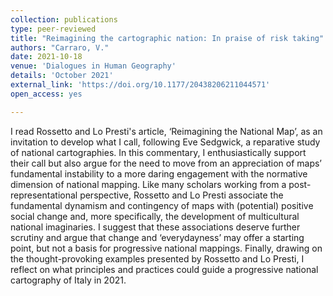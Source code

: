 ```yaml
---
collection: publications
type: peer-reviewed
title: "Reimagining the cartographic nation: In praise of risk taking"
authors: "Carraro, V."
date: 2021-10-18
venue: 'Dialogues in Human Geography'
details: 'October 2021'
external_link: 'https://doi.org/10.1177/20438206211044571'
open_access: yes

---
```


I read Rossetto and Lo Presti's article, ‘Reimagining the National Map’, as an invitation to develop what I call, following Eve Sedgwick, a reparative study of national cartographies. In this commentary, I enthusiastically support their call but also argue for the need to move from an appreciation of maps’ fundamental instability to a more daring engagement with the normative dimension of national mapping. Like many scholars working from a post-representational perspective, Rossetto and Lo Presti associate the fundamental dynamism and contingency of maps with (potential) positive social change and, more specifically, the development of multicultural national imaginaries. I suggest that these associations deserve further scrutiny and argue that change and ‘everydayness’ may offer a starting point, but not a basis for progressive national mappings. Finally, drawing on the thought-provoking examples presented by Rossetto and Lo Presti, I reflect on what principles and practices could guide a progressive national cartography of Italy in 2021.